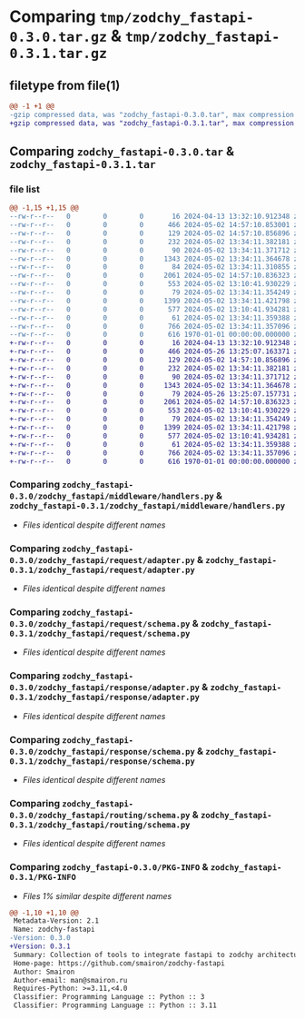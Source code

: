 # Comparing `tmp/zodchy_fastapi-0.3.0.tar.gz` & `tmp/zodchy_fastapi-0.3.1.tar.gz`

## filetype from file(1)

```diff
@@ -1 +1 @@
-gzip compressed data, was "zodchy_fastapi-0.3.0.tar", max compression
+gzip compressed data, was "zodchy_fastapi-0.3.1.tar", max compression
```

## Comparing `zodchy_fastapi-0.3.0.tar` & `zodchy_fastapi-0.3.1.tar`

### file list

```diff
@@ -1,15 +1,15 @@
--rw-r--r--   0        0        0       16 2024-04-13 13:32:10.912348 zodchy_fastapi-0.3.0/README.md
--rw-r--r--   0        0        0      466 2024-05-02 14:57:10.853001 zodchy_fastapi-0.3.0/pyproject.toml
--rw-r--r--   0        0        0      129 2024-05-02 14:57:10.856896 zodchy_fastapi-0.3.0/zodchy_fastapi/__init__.py
--rw-r--r--   0        0        0      232 2024-05-02 13:34:11.382181 zodchy_fastapi-0.3.0/zodchy_fastapi/contracts.py
--rw-r--r--   0        0        0       90 2024-05-02 13:34:11.371712 zodchy_fastapi-0.3.0/zodchy_fastapi/middleware/__init__.py
--rw-r--r--   0        0        0     1343 2024-05-02 13:34:11.364678 zodchy_fastapi-0.3.0/zodchy_fastapi/middleware/handlers.py
--rw-r--r--   0        0        0       84 2024-05-02 13:34:11.310855 zodchy_fastapi-0.3.0/zodchy_fastapi/request/__init__.py
--rw-r--r--   0        0        0     2061 2024-05-02 14:57:10.836323 zodchy_fastapi-0.3.0/zodchy_fastapi/request/adapter.py
--rw-r--r--   0        0        0      553 2024-05-02 13:10:41.930229 zodchy_fastapi-0.3.0/zodchy_fastapi/request/schema.py
--rw-r--r--   0        0        0       79 2024-05-02 13:34:11.354249 zodchy_fastapi-0.3.0/zodchy_fastapi/response/__init__.py
--rw-r--r--   0        0        0     1399 2024-05-02 13:34:11.421798 zodchy_fastapi-0.3.0/zodchy_fastapi/response/adapter.py
--rw-r--r--   0        0        0      577 2024-05-02 13:10:41.934281 zodchy_fastapi-0.3.0/zodchy_fastapi/response/schema.py
--rw-r--r--   0        0        0       61 2024-05-02 13:34:11.359388 zodchy_fastapi-0.3.0/zodchy_fastapi/routing/__init__.py
--rw-r--r--   0        0        0      766 2024-05-02 13:34:11.357096 zodchy_fastapi-0.3.0/zodchy_fastapi/routing/schema.py
--rw-r--r--   0        0        0      616 1970-01-01 00:00:00.000000 zodchy_fastapi-0.3.0/PKG-INFO
+-rw-r--r--   0        0        0       16 2024-04-13 13:32:10.912348 zodchy_fastapi-0.3.1/README.md
+-rw-r--r--   0        0        0      466 2024-05-26 13:25:07.163371 zodchy_fastapi-0.3.1/pyproject.toml
+-rw-r--r--   0        0        0      129 2024-05-02 14:57:10.856896 zodchy_fastapi-0.3.1/zodchy_fastapi/__init__.py
+-rw-r--r--   0        0        0      232 2024-05-02 13:34:11.382181 zodchy_fastapi-0.3.1/zodchy_fastapi/contracts.py
+-rw-r--r--   0        0        0       90 2024-05-02 13:34:11.371712 zodchy_fastapi-0.3.1/zodchy_fastapi/middleware/__init__.py
+-rw-r--r--   0        0        0     1343 2024-05-02 13:34:11.364678 zodchy_fastapi-0.3.1/zodchy_fastapi/middleware/handlers.py
+-rw-r--r--   0        0        0       79 2024-05-26 13:25:07.157731 zodchy_fastapi-0.3.1/zodchy_fastapi/request/__init__.py
+-rw-r--r--   0        0        0     2061 2024-05-02 14:57:10.836323 zodchy_fastapi-0.3.1/zodchy_fastapi/request/adapter.py
+-rw-r--r--   0        0        0      553 2024-05-02 13:10:41.930229 zodchy_fastapi-0.3.1/zodchy_fastapi/request/schema.py
+-rw-r--r--   0        0        0       79 2024-05-02 13:34:11.354249 zodchy_fastapi-0.3.1/zodchy_fastapi/response/__init__.py
+-rw-r--r--   0        0        0     1399 2024-05-02 13:34:11.421798 zodchy_fastapi-0.3.1/zodchy_fastapi/response/adapter.py
+-rw-r--r--   0        0        0      577 2024-05-02 13:10:41.934281 zodchy_fastapi-0.3.1/zodchy_fastapi/response/schema.py
+-rw-r--r--   0        0        0       61 2024-05-02 13:34:11.359388 zodchy_fastapi-0.3.1/zodchy_fastapi/routing/__init__.py
+-rw-r--r--   0        0        0      766 2024-05-02 13:34:11.357096 zodchy_fastapi-0.3.1/zodchy_fastapi/routing/schema.py
+-rw-r--r--   0        0        0      616 1970-01-01 00:00:00.000000 zodchy_fastapi-0.3.1/PKG-INFO
```

### Comparing `zodchy_fastapi-0.3.0/zodchy_fastapi/middleware/handlers.py` & `zodchy_fastapi-0.3.1/zodchy_fastapi/middleware/handlers.py`

 * *Files identical despite different names*

### Comparing `zodchy_fastapi-0.3.0/zodchy_fastapi/request/adapter.py` & `zodchy_fastapi-0.3.1/zodchy_fastapi/request/adapter.py`

 * *Files identical despite different names*

### Comparing `zodchy_fastapi-0.3.0/zodchy_fastapi/request/schema.py` & `zodchy_fastapi-0.3.1/zodchy_fastapi/request/schema.py`

 * *Files identical despite different names*

### Comparing `zodchy_fastapi-0.3.0/zodchy_fastapi/response/adapter.py` & `zodchy_fastapi-0.3.1/zodchy_fastapi/response/adapter.py`

 * *Files identical despite different names*

### Comparing `zodchy_fastapi-0.3.0/zodchy_fastapi/response/schema.py` & `zodchy_fastapi-0.3.1/zodchy_fastapi/response/schema.py`

 * *Files identical despite different names*

### Comparing `zodchy_fastapi-0.3.0/zodchy_fastapi/routing/schema.py` & `zodchy_fastapi-0.3.1/zodchy_fastapi/routing/schema.py`

 * *Files identical despite different names*

### Comparing `zodchy_fastapi-0.3.0/PKG-INFO` & `zodchy_fastapi-0.3.1/PKG-INFO`

 * *Files 1% similar despite different names*

```diff
@@ -1,10 +1,10 @@
 Metadata-Version: 2.1
 Name: zodchy-fastapi
-Version: 0.3.0
+Version: 0.3.1
 Summary: Collection of tools to integrate fastapi to zodchy architecture
 Home-page: https://github.com/smairon/zodchy-fastapi
 Author: Smairon
 Author-email: man@smairon.ru
 Requires-Python: >=3.11,<4.0
 Classifier: Programming Language :: Python :: 3
 Classifier: Programming Language :: Python :: 3.11
```

